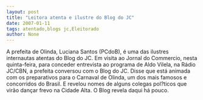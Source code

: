 ```yaml
---
layout: post
title: "Leitora atenta e ilustre do Blog do JC"
date: 2007-01-11
tags: atentado,blogs jc,Eleitorado
author: None
---
```


A prefeita de Olinda, Luciana Santos (PCdoB), é uma das ilustres internautas atentas do Blog do JC.
Em visita ao Jornal do Commercio, nesta quinta-feira, para conceder entrevista ao programa&nbsp;de Aldo Vilela, na Rádio JC/CBN, a prefeita conversou com o Blog do JC.
Disse que está animada com os preparativos para o Carnaval de Olinda, um dos mais famosos e concorridos do Brasil. 
E revelou&nbsp;nomes de alguns colegas pol?ticos&nbsp;que virão dançar frevo na Cidade Alta. O Blog revela daqui há pouco.  